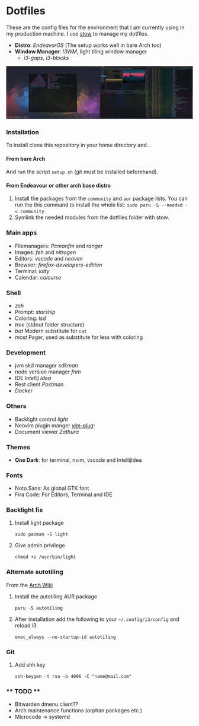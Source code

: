 # Dotfiles
These are the config files for the environment that I am currently using in my production machine. I use [stow](https://www.gnu.org/software/stow/) to manage my dotfiles.

- **Distro**: *EndeavorOS* (The setup works well in bare Arch too)
- **Window Manager**: *I3WM*, light tiling window manager
  - *i3-gaps, i3-blocks*

![screenshot](screenshot.png)

### Installation
To install clone this repository in your home directory and... 
  #### From bare Arch
  And run the script `setup.sh` (git must be installed beforehand). 

  #### From Endeavour or other arch base distro  
  1) Install the packages from the `community` and `aur` package lists. You can run the this command to install the whole list:
  ``
  sudo paru -S --needed - < community
  ``
  2) Symlink the needed modules from the dotfiles folder with stow.

### Main apps

  - Filemanagers: *Pcmanfm* and *ranger*
  - Images: *feh* and *nitrogen*
  - Editors: *vscode* and *neovim*
  - Browser: *firefox-developers-edition*
  - Terminal: *kitty*
  - Calendar: *calcurse*

### Shell
  - *zsh*
  - Prompt: *starship*
  - Coloring: *lsd*
  - *tree* (stdout folder structure)
  - *bat* Modern substitute for ``cat``
  - *most* Pager, used as substitute for less with coloring

### Development
  - jvm skd manager *sdkman*
  - node version manager *fnm*
  - IDE *Intellij Idea*
  - Rest client *Postman*
  - *Docker*

### Others
  - Backlight control *light*
  - Neovim plugin manger [*vim-plug*](https://github.com/junegunn/vim-plug):
  - Document viewer *Zathura*

### Themes
  - **One Dark**: for terminal, nvim, vscode and IntellijIdea

### Fonts
  - Noto Sans: As global GTK font
  - Fira Code: For Editors, Terminal and IDE

### Backlight fix
1. Install light package
    ```
    sudo pacman -S light
    ```
2. Give admin privilege
    ```
    chmod +s /usr/bin/light
    ```

### Alternate autotiling
From the [Arch Wiki](https://wiki.archlinux.org/title/i3#Automatically_switch_horizontal_/_vertical_window_split_orientation)
1. Install the autotiling AUR package
    ```
    paru -S autotiling
    ```
2. After installation add the following to your `~/.config/i3/config` and reload i3.
    ```
    exec_always --no-startup-id autotiling
    ```

### Git
1. Add shh key
    ```
    ssh-keygen -t rsa -b 4096 -C "name@mail.com"
    ```

### ** TODO **
- Bitwarden dmenu client??
- Arch maintenance functions (orphan packages etc.)
- Microcode -> systemd 
